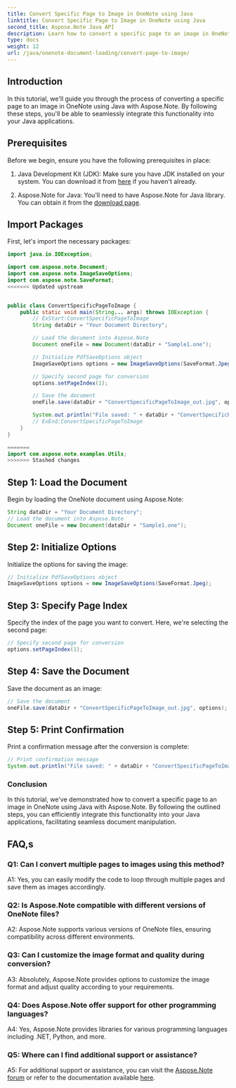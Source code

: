 ```yaml
---
title: Convert Specific Page to Image in OneNote using Java
linktitle: Convert Specific Page to Image in OneNote using Java
second_title: Aspose.Note Java API
description: Learn how to convert a specific page to an image in OneNote using Java with Aspose.Note. Follow our step-by-step guide for seamless integration.
type: docs
weight: 12
url: /java/onenote-document-loading/convert-page-to-image/
---
```

## Introduction

In this tutorial, we'll guide you through the process of converting a specific page to an image in OneNote using Java with Aspose.Note. By following these steps, you'll be able to seamlessly integrate this functionality into your Java applications.

## Prerequisites

Before we begin, ensure you have the following prerequisites in place:

1. Java Development Kit (JDK): Make sure you have JDK installed on your system. You can download it from [here](https://www.oracle.com/java/technologies/javase-jdk11-downloads.html) if you haven't already.

2. Aspose.Note for Java: You'll need to have Aspose.Note for Java library. You can obtain it from the [download page](https://releases.aspose.com/note/java/).

## Import Packages

First, let's import the necessary packages:

```java
import java.io.IOException;

import com.aspose.note.Document;
import com.aspose.note.ImageSaveOptions;
import com.aspose.note.SaveFormat;
<<<<<<< Updated upstream


public class ConvertSpecificPageToImage {
	public static void main(String... args) throws IOException {
		// ExStart:ConvertSpecificPageToImage
		String dataDir = "Your Document Directory";

		// Load the document into Aspose.Note
		Document oneFile = new Document(dataDir + "Sample1.one");

		// Initialize PdfSaveOptions object
		ImageSaveOptions options = new ImageSaveOptions(SaveFormat.Jpeg);

		// Specify second page for conversion
		options.setPageIndex(1);

		// Save the document
		oneFile.save(dataDir + "ConvertSpecificPageToImage_out.jpg", options);

		System.out.println("File saved: " + dataDir + "ConvertSpecificPageToImage_out.jpg");
		// ExEnd:ConvertSpecificPageToImage
	}
}

=======
import com.aspose.note.examples.Utils;
>>>>>>> Stashed changes
```

## Step 1: Load the Document

Begin by loading the OneNote document using Aspose.Note:

```java
String dataDir = "Your Document Directory";
// Load the document into Aspose.Note
Document oneFile = new Document(dataDir + "Sample1.one");
```

## Step 2: Initialize Options

Initialize the options for saving the image:

```java
// Initialize PdfSaveOptions object
ImageSaveOptions options = new ImageSaveOptions(SaveFormat.Jpeg);
```

## Step 3: Specify Page Index

Specify the index of the page you want to convert. Here, we're selecting the second page:

```java
// Specify second page for conversion
options.setPageIndex(1);
```

## Step 4: Save the Document

Save the document as an image:

```java
// Save the document
oneFile.save(dataDir + "ConvertSpecificPageToImage_out.jpg", options);
```

## Step 5: Print Confirmation

Print a confirmation message after the conversion is complete:

```java
// Print confirmation message
System.out.println("File saved: " + dataDir + "ConvertSpecificPageToImage_out.jpg");
```

### Conclusion

In this tutorial, we've demonstrated how to convert a specific page to an image in OneNote using Java with Aspose.Note. By following the outlined steps, you can efficiently integrate this functionality into your Java applications, facilitating seamless document manipulation.

## FAQ,s

### Q1: Can I convert multiple pages to images using this method?

A1: Yes, you can easily modify the code to loop through multiple pages and save them as images accordingly.

### Q2: Is Aspose.Note compatible with different versions of OneNote files?

A2: Aspose.Note supports various versions of OneNote files, ensuring compatibility across different environments.

### Q3: Can I customize the image format and quality during conversion?

A3: Absolutely, Aspose.Note provides options to customize the image format and adjust quality according to your requirements.

### Q4: Does Aspose.Note offer support for other programming languages?

A4: Yes, Aspose.Note provides libraries for various programming languages including .NET, Python, and more.

### Q5: Where can I find additional support or assistance?

A5: For additional support or assistance, you can visit the [Aspose.Note forum](https://forum.aspose.com/c/note/28) or refer to the documentation available [here](https://reference.aspose.com/note/java/).
